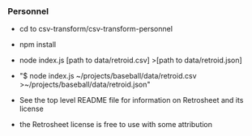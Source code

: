 ### Personnel

- cd to csv-transform/csv-transform-personnel
- npm install
- node index.js [path to data/retroid.csv] >[path to data/retroid.json]
- "$ node index.js ~/projects/baseball/data/retroid.csv >~/projects/baseball/data/retroid.json"

- See the top level README file for information on Retrosheet and its license
- the Retrosheet license is free to use with some attribution
